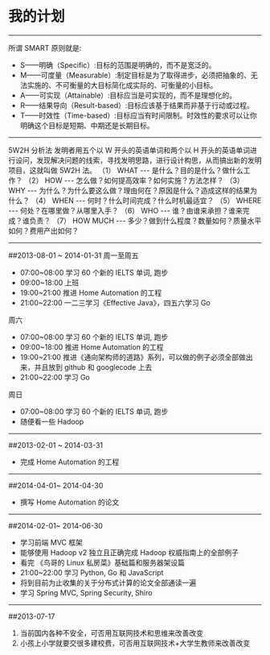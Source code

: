 我的计划
=======

***
所谓 SMART 原则就是:

* S——明确（Specific）:目标的范围是明确的，而不是宽泛的。
* M——可度量（Measurable）:制定目标是为了取得进步，必须把抽象的、无法实施的、不可衡量的大目标简化成实际的、可衡量的小目标。
* A——可实现（Attainable）:目标应当是可实现的，而不是理想化的。
* R——结果导向（Result-based）:目标应该基于结果而非基于行动或过程。
* T——时效性（Time-based）:目标应当有时间限制。时效性的要求可以让你明确这个目标是短期、中期还是长期目标。

***
5W2H 分析法
发明者用五个以 W 开头的英语单词和两个以 H 开头的英语单词进行设问，发现解决问题的线索，寻找发明思路，进行设计构思，从而搞出新的发明项目，这就叫做 5W2H 法。
（1） WHAT     --- 是什么？目的是什么？做什么工作？
（2） HOW      --- 怎么做？如何提高效率？如何实施？方法怎样？
（3） WHY      --- 为什么？为什么要这么做？理由何在？原因是什么？造成这样的结果为什么？
（4） WHEN     --- 何时？什么时间完成？什么时机最适宜？
（5） WHERE    --- 何处？在哪里做？从哪里入手？
（6） WHO      --- 谁？由谁来承担？谁来完成？谁负责？
（7） HOW MUCH --- 多少？做到什么程度？数量如何？质量水平如何？费用产出如何？

***
##2013-08-01 ~ 2014-01-31
周一至周五
* 07:00~08:00 学习 60 个新的 IELTS 单词, 跑步
* 09:00~18:00 上班
* 19:00~21:00 推进 Home Automation 的工程
* 21:00~22:00 一二三学习《Effective Java》，四五六学习 Go
 
周六
* 07:00~08:00 学习 60 个新的 IELTS 单词, 跑步
* 09:00~18:00 推进 Home Automation 的工程
* 19:00~21:00 推进《通向架构师的道路》系列，可以做的例子必须全部做出来，并且放到 github 和 googlecode 上去
* 21:00~22:00 学习 Go

周日
* 07:00~08:00 学习 60 个新的 IELTS 单词, 跑步
* 随便看一些 Hadoop

***
##2013-02-01 ~ 2014-03-31
* 完成 Home Automation 的工程

***
##2014-04-01~ 2014-04-30
* 撰写 Home Automation 的论文

***
##2014-02-01~ 2014-06-30
* 学习前端 MVC 框架
* 能够使用 Hadoop v2 独立且正确完成 Hadoop 权威指南上的全部例子 
* 看完 《鸟哥的 Linux 私房菜》基础篇和服务器架设篇
* 21:00~22:00 学习 Python, Go 和 JavaScript
* 将到目前为止收集的关于分布式计算的论文全部通读一遍
* 学习 Spring MVC, Spring Security, Shiro

***
##2013-07-17
1. 当前国内各种不安全，可否用互联网技术和思维来改善改变
2. 小孩上小学就要交很多建校费，可否用互联网技术+大学生教师来改善改变